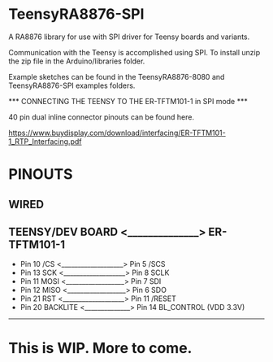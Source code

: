 # TeensyRA8876-SPI
A RA8876 library for use with SPI driver for Teensy boards and variants.

Communication with the Teensy is accomplished using SPI. To install unzip the zip file in the Arduino/libraries folder.

Example sketches can be found in the TeensyRA8876-8080 and TeensyRA8876-SPI examples folders.

*** CONNECTING THE TEENSY TO THE ER-TFTM101-1 in SPI mode ***

40 pin dual inline connector pinouts can be found here.

https://www.buydisplay.com/download/interfacing/ER-TFTM101-1_RTP_Interfacing.pdf

# PINOUTS
## WIRED
TEENSY/DEV BOARD <______________> ER-TFTM101-1
-------------------------------------------------------------
- Pin 10 /CS <___________________> Pin 5  /SCS
- Pin 13 SCK <___________________> Pin 8  SCLK
- Pin 11 MOSI <__________________> Pin 7  SDI
- Pin 12 MISO <__________________> Pin 6  SDO
- Pin 21 RST <___________________> Pin 11 /RESET
- Pin 20 BACKLITE <______________> Pin 14 BL_CONTROL (VDD 3.3V)
-------------------------------------------------------------

# This is WIP. More to come.
